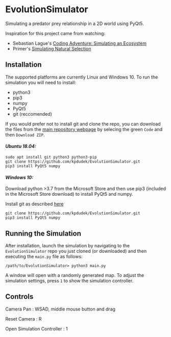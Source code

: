 # EvolutionSimulator
Simulating a predator prey relationship in a 2D world using PyQt5. 

Inspiration for this project came from watching:

* Sebastian Lague's [Coding Adventure: Simulating an Ecosystem
](https://www.youtube.com/watch?v=r_It_X7v-1E)
* Primer's [Simulating Natural Selection](https://www.youtube.com/watch?v=0ZGbIKd0XrM)

## Installation
The supported platforms are currently Linux and Windows 10.
To run the simulation you will need to install:
* python3
* pip3
* numpy
* PyQt5
* git (reccomended)

If you would prefer not to install git and clone the repo, you can download the files from the [main repository webpage](https://github.com/kpdudek/EvolutionSimulator) by selecing the green `Code` and then `Download ZIP`.

#### *Ubuntu 18.04:*
```
sudo apt install git python3 python3-pip
git clone https://github.com/kpdudek/EvolutionSimulator.git
pip3 install PyQt5 numpy
```

#### *Windows 10:*
Download python >3.7 from the Microsoft Store and then use pip3 (included in the Microsoft Store download) to install PyQt5 and numpy.

Install git as described [here](https://www.computerhope.com/issues/ch001927.htm#:~:text=How%20to%20install%20and%20use%20Git%20on%20Windows,or%20fetching%20updates%20from%20the%20remote%20repository.%20)
```
git clone https://github.com/kpdudek/EvolutionSimulator.git
pip3 install PyQt5 numpy
```

## Running the Simulation
After installation, launch the simulation by navigating to the `EvolutionSimulator` repo you just cloned (or downloaded) and then executing the `main.py` file as follows:
```
/path/to/EvolutionSimulator> python3 main.py 
```

A window will open with a randomly generated map. To adjust the simulation settings, press `1` to show the simulation controller.
## Controls
Camera Pan : WSAD, middle mouse button and drag

Reset Camera : R

Open Simulation Controller : 1